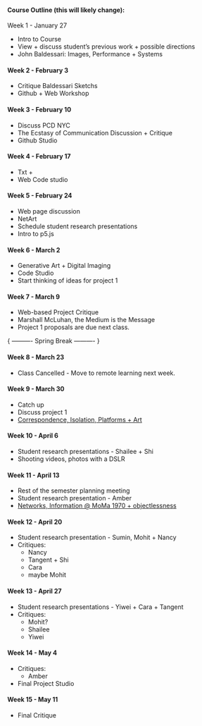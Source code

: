 #### Course Outline (this will likely change):
Week 1 - January 27
* Intro to Course
* View + discuss student’s previous work + possible directions
* John Baldessari: Images, Performance + Systems


#### Week 2 - February 3
* Critique Baldessari Sketchs
* Github + Web Workshop


#### Week 3 - February 10
* Discuss PCD NYC
* The Ecstasy of Communication Discussion + Critique
* Github Studio


#### Week 4 - February 17
* Txt + <image>
* Web Code studio


#### Week 5 - February 24
* Web page discussion
* NetArt
* Schedule student research presentations
* Intro to p5.js


#### Week 6 - March 2
* Generative Art + Digital Imaging
* Code Studio
* Start thinking of ideas for project 1

#### Week 7 - March 9
* Web-based Project Critique
* Marshall McLuhan, the Medium is the Message
* Project 1 proposals are due next class.


{ ———- Spring Break ———- }


#### Week 8 - March 23
* Class Cancelled - Move to remote learning next week.

#### Week 9 - March 30
* Catch up 
* Discuss project 1
* [Correspondence, Isolation, Platforms + Art](https://github.com/rebleo/dgtlImgStudio/blob/master/week09/week09.pdf) 

#### Week 10 - April 6
* Student research presentations - Shailee + Shi
* Shooting videos, photos with a DSLR

#### Week 11 - April 13
* Rest of the semester planning meeting
* Student research presentation - Amber 
* [Networks, Information @ MoMa 1970 + objectlessness](https://github.com/rebleo/dgtlImgStudio/blob/master/week09/week11.pdf)

#### Week 12 - April 20
* Student research presentation  - Sumin, Mohit +  Nancy
* Critiques:
  * Nancy
  * Tangent + Shi
  * Cara
  * maybe Mohit

#### Week 13 - April 27
* Student research presentations - Yiwei + Cara +
Tangent
* Critiques:
  * Mohit?
  * Shailee
  * Yiwei

#### Week 14 - May 4
* Critiques:
  * Amber
* Final Project Studio

#### Week 15 - May 11
* Final Critique
